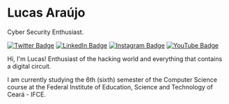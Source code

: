 # Lucas Araújo

Cyber Security Enthusiast.

[![Twitter Badge](https://img.shields.io/badge/-@luscafter-6495ED?style=flat-square&labelColor=6495ED&logo=twitter&logoColor=white&link=https://twitter.com/luscafter)](https://twitter.com/luscafter)
[![LinkedIn Badge](https://img.shields.io/badge/-Lucas%20Araújo-6495ED?style=flat-square&labelColor=6495ED&logo=linkedin&logoColor=white&link=https://www.linkedin.com/in/luscafter)](https://www.linkedin.com/in/luscafter)
[![Instagram Badge](https://img.shields.io/badge/-@luscafter-6495ED?style=flat-square&labelColor=6495ED&logo=instagram&logoColor=white&link=https://www.instagram.com/luscafter)](https://www.instagram.com/luscafter)
[![YouTube Badge](https://img.shields.io/badge/-Spartan%20Code-6495ED?style=flat-square&labelColor=6495ED&logo=youtube&logoColor=white&link=https://www.youtube.com/spartancode)](https://www.youtube.com/spartancode)

Hi, I'm Lucas! Enthusiast of the hacking world and everything that contains a digital circuit.

I am currently studying the 6th (sixth) semester of the Computer Science course at the Federal Institute of Education, Science and Technology of Ceará - IFCE.
